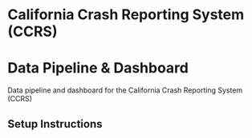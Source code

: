 # California Crash Reporting System (CCRS) 
# Data Pipeline & Dashboard
Data pipeline and dashboard for the California Crash Reporting System (CCRS)

## Setup Instructions
